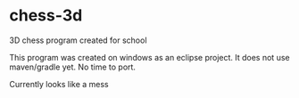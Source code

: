 # chess-3d
3D chess program created for school

This program was created on windows as an eclipse project. It does not use maven/gradle yet. No time to port.

Currently looks like a mess
